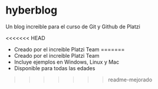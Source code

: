 # hyberblog
Un blog increible para el curso de Git y Github de Platzi


<<<<<<< HEAD
* Creado por el increible Platzi Team
=======
* Creado por el increible Platzi Team
* Incluye ejemplos en Windows, Linux y Mac
* Disponible para todas las edades
>>>>>>> readme-mejorado
